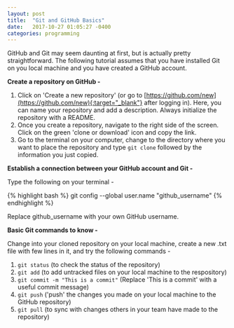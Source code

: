 ```yaml
---
layout: post
title:  "Git and GitHub Basics"
date:   2017-10-27 01:05:27 -0400
categories: programming
---
```

GitHub and Git may seem daunting at first, but is actually pretty straightforward. The following tutorial assumes that you have installed Git on you local machine and you have created a GitHub account.

**Create a repository on GitHub -**

1. Click on 'Create a new repository' (or go to [https://github.com/new](https://github.com/new){:target="_blank"} after logging in). Here, you can name your repository and add a description. Always initialize the repository with a README.
2. Once you create a repository, navigate to the right side of the screen. Click on the green 'clone or download' icon and copy the link.
3. Go to the terminal on your computer, change to the directory where you want to place the repository and type `git clone` followed by the information you just copied.

**Establish a connection between your GitHub account and Git -**

Type the following on your terminal -

{% highlight bash %}
git config --global user.name "github_username"
{% endhighlight %}

Replace github_username with your own GitHub username.

**Basic Git commands to know -**

Change into your cloned repository on your local machine, create a new .txt file with few lines in it, and try the following commands -

1. `git status` (to check the status of the repository)
2. `git add` (to add untracked files on your local machine to the respository)
3. `git commit -m "This is a commit"` (Replace 'This is a commit' with a useful commit message)
4. `git push` ('push' the changes you made on your local machine to the GitHub repository)
5. `git pull` (to sync with changes others in your team have made to the repository)
